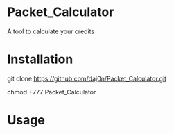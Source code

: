 # Packet_Calculator
A tool to calculate your credits

# Installation
git clone https://github.com/daj0n/Packet_Calculator.git

chmod +777 Packet_Calculator

# Usage
